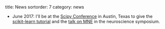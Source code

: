 title: News
sortorder: 7
category: news

- June 2017: I'll be at the [Scipy Conference](https://scipy2017.scipy.org/ehome/index.php?eventid=220975&) in Austin, Texas to give the [scikit-learn tutorial](https://github.com/amueller/scipy-2017-sklearn) and the [talk on MNE](https://github.com/agramfort/mne_scipy2017) in the neuroscience symposium.
